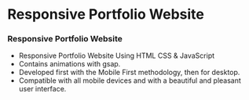 # Responsive Portfolio Website
### Responsive Portfolio Website

- Responsive Portfolio Website Using HTML CSS & JavaScript
- Contains animations with gsap.
- Developed first with the Mobile First methodology, then for desktop.
- Compatible with all mobile devices and with a beautiful and pleasant user interface.
